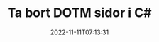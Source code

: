 ---
############################# Static ############################
layout: "auto-gen-merger"
date: 2022-11-11T07:13:31
draft: false
otherformats: dotx epub html mht mhtml odp ods odt one otp ott pdf pps ppsx ppt pptx

############################# Head ############################
head_title: "Ta bort DOTM sidor i C#"
head_description: "Ta bort eller ta bort en enskild sida eller samling av sidor från en DOTM-fil i C# genom att vända sidordningen med hjälp av dokumentsammanslagnings-API:et."

############################# Header ############################
title: "Ta bort DOTM sidor i C#"
description: "Ta bort DOTM-sidor med några rader med .NET-kod."
bg_image: "https://cms.admin.containerize.com/templates/aspose/App_Themes/V3/images/bg/header1.png"
bg_overlay: false
button:
    enable: true
    icon: "fas fa-arrow-down"
    label: "Ladda ner gratis provversion"
    link: "https://downloads.groupdocs.com/merger/net"

############################# SubMenu ############################
submenu:
    enable: true

    left:
        img_alt: "GroupDocs.Merger for .NET"
        image: "https://cms.admin.containerize.com/templates/groupdocs/images/product-logos/90x90-noborder/groupdocs-merger-net.png"
        product: "GroupDocs.Merger"
        platform: ".NET"

    middle:
        button:

            # button loop
            - link: "https://apireference.groupdocs.com/merger/net"
              text: "API-referens"

            # button loop
            - link: "https://github.com/groupdocs-merger"
              text: "Kodexempel"

            # button loop
            - link: "https://products.groupdocs.app/merger/family"
              text: "Livedemos"

            # button loop
            - link: "https://purchase.groupdocs.com/pricing/merger/net"
              text: "Prissättning"

    right:
        link_download: "https://downloads.groupdocs.com/merger"
        link_learn: "https://docs.groupdocs.com/merger/net"
        link_buy: "https://purchase.groupdocs.com"

############################# About ############################
about:
    enable: true
    title: "Om GroupDocs.Merger for .NET API"
    content: |
        [GroupDocs.Merger for .NET](/sv/merger/net/) erbjuder en enkel lösning för att säkert sammanfoga och dela mellan ett brett utbud av dokumentformat inklusive PDF, Microsoft Office (Word, Excel, PowerPoint , OneNote), OpenDocument, HTML, bilder och många andra inom .NET-applikationer. Genom att bara lägga till några rader av koden kan du utföra flera dokumentoperationer som att flytta, ta bort, rotera, byta, extrahera eller ändra orienteringen på sidorna i dokumenten. Dokumentsammanslagnings-API:et stöder också förhandsgranskning av dokumentsidor som en bild för att analysera dokumentstrukturen, formateringen och innehållet på sidan.
        
        GroupDocs.Merger API är ett rätt val för företagslösningar som behöver funktioner för borttagning av filsidor. Dessa API:er stöds väl på alla större operativsystem och plattformar inklusive .NET Framework, .NET Standard, .NET Core, Mono.

############################# Steps ############################
steps:
    enable: true
    title_left: "Ta bort DOTM filsidor i .NET"
    content_left: |
        [GroupDocs.Merger for .NET](/sv/merger/net/) gör det enkelt för C#-utvecklare att ta bort en enstaka eller ett antal särskilda sidor inom en DOTM fil genom att implementera några enkla steg.
        
        * Initiera **RemoveOptions** med sidnummer att ta bort.
        * Skapa en ny instans av **Merger** och skicka källdokumentets sökväg som en konstruktorparameter.
        * Ring **RemovePages** och skicka **RemoveOptions**-objektet.
        * Ring **Save** och ange sökvägen för att spara det resulterande dokumentet.

    title_right: "Systemkrav"
    content_right: |
        GroupDocs.Merger for .NET API:er stöds på alla större plattformar och operativsystem. Innan du kör koden nedan, se till att du har följande förutsättningar installerade på ditt system.

        * Operativsystem: Microsoft Windows, Linux, MacOS
        * Utvecklingsmiljöer: Visual Studio, Xamarin, MonoDevelop
        * Ramar: .NET Framework, .NET Standard, .NET Core, Mono
        * Ladda ner den senaste versionen av GroupDocs.Merger for .NET från [NuGet](https://www.nuget.org/packages/groupdocs.merger)
         
    code: |
     {{% merger/additional-styles %}}
     {{< merger/code-merger title="Hur man tar bort DOTM filsidor med hjälp av C# exempelkod">}}

        ```csharp    
        // Ta bort DOTM filsidor med GroupDocs.Merger API
        // Initiera RemoveOptions-klassen med valda sidnummer
        RemoveOptions removeOptions = new RemoveOptions(new int[] { 3, 6 });

        // Instantiera sammanslagning med indatadokumentet DOTM
        using (Merger merger = new Merger("input.dotm"))
          {
            // Anrop RemovePages-metoden och skicka RemoveOptions-objektet till det
            merger.RemovePages(removeOptions);
    
            // Anrop Spara-metoden och skicka önskad filsökväg för att spara utdatadokumentet
            merger.Save("output.dotm");
          }
        ```
     {{< /merger/code-merger >}}

############################# Demos ############################
demos:
    enable: true
    title: "Livedemonstrationer - Ta bort DOTM sidor online"
    content: |
       Ta bort DOTM filsidor just nu genom att besöka webbplatsen [GroupDocs.Merger Live Demos](https://products.groupdocs.app/splitter/remove-pages/dotm).
       Livedemon har följande fördelar.
        
############################# About Formats ############################
about_formats:
    enable: true

############################# More Formats ############################
more_formats:
    enable: true
    title: "Ta bort sidor från andra dokumentformat"
    content: |
        .NET dokumenterar sammanslagning och split API för filformat och bilder. Ta bort några av de populära filformaten enligt nedan.

############################# Back to top ###############################
back_to_top:
    enable: true
---